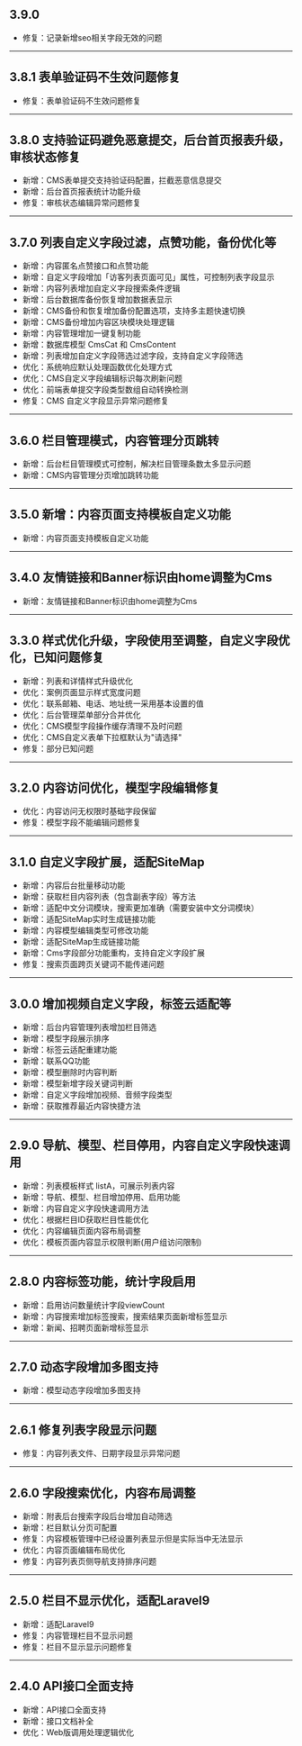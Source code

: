 ## 3.9.0

- 修复：记录新增seo相关字段无效的问题

---

## 3.8.1 表单验证码不生效问题修复

- 修复：表单验证码不生效问题修复

---

## 3.8.0 支持验证码避免恶意提交，后台首页报表升级，审核状态修复

- 新增：CMS表单提交支持验证码配置，拦截恶意信息提交
- 新增：后台首页报表统计功能升级
- 修复：审核状态编辑异常问题修复

---

## 3.7.0 列表自定义字段过滤，点赞功能，备份优化等

- 新增：内容匿名点赞接口和点赞功能
- 新增：自定义字段增加「访客列表页面可见」属性，可控制列表字段显示
- 新增：内容列表增加自定义字段搜索条件逻辑
- 新增：后台数据库备份恢复增加数据表显示
- 新增：CMS备份和恢复增加备份配置选项，支持多主题快速切换
- 新增：CMS备份增加内容区块模块处理逻辑
- 新增：内容管理增加一键复制功能
- 新增：数据库模型 CmsCat 和 CmsContent
- 新增：列表增加自定义字段筛选过滤字段，支持自定义字段筛选
- 优化：系统响应默认处理函数优化处理方式
- 优化：CMS自定义字段编辑标识每次刷新问题
- 优化：前端表单提交字段类型数组自动转换检测
- 修复：CMS 自定义字段显示异常问题修复

---

## 3.6.0 栏目管理模式，内容管理分页跳转

- 新增：后台栏目管理模式可控制，解决栏目管理条数太多显示问题
- 新增：CMS内容管理分页增加跳转功能

---

## 3.5.0 新增：内容页面支持模板自定义功能

- 新增：内容页面支持模板自定义功能

---

## 3.4.0 友情链接和Banner标识由home调整为Cms

- 新增：友情链接和Banner标识由home调整为Cms

---

## 3.3.0 样式优化升级，字段使用至调整，自定义字段优化，已知问题修复

- 新增：列表和详情样式升级优化
- 优化：案例页面显示样式宽度问题
- 优化：联系邮箱、电话、地址统一采用基本设置的值
- 优化：后台管理菜单部分合并优化
- 优化：CMS模型字段操作缓存清理不及时问题
- 优化：CMS自定义表单下拉框默认为"请选择"
- 修复：部分已知问题

---

## 3.2.0 内容访问优化，模型字段编辑修复

- 优化：内容访问无权限时基础字段保留
- 修复：模型字段不能编辑问题修复

---

## 3.1.0 自定义字段扩展，适配SiteMap

- 新增：内容后台批量移动功能
- 新增：获取栏目内容列表（包含副表字段）等方法
- 新增：适配中文分词模块，搜索更加准确（需要安装中文分词模块）
- 新增：适配SiteMap实时生成链接功能
- 新增：内容模型编辑类型可修改功能
- 新增：适配SiteMap生成链接功能
- 新增：Cms字段部分功能重构，支持自定义字段扩展
- 修复：搜索页面跨页关键词不能传递问题

---

## 3.0.0 增加视频自定义字段，标签云适配等

- 新增：后台内容管理列表增加栏目筛选
- 新增：模型字段展示排序
- 新增：标签云适配重建功能
- 新增：联系QQ功能
- 新增：模型删除时内容判断
- 新增：模型新增字段关键词判断
- 新增：自定义字段增加视频、音频字段类型
- 新增：获取推荐最近内容快捷方法

---

## 2.9.0 导航、模型、栏目停用，内容自定义字段快速调用

- 新增：列表模板样式 listA，可展示列表内容
- 新增：导航、模型、栏目增加停用、启用功能
- 新增：内容自定义字段快速调用方法
- 优化：根据栏目ID获取栏目性能优化
- 优化：内容编辑页面内容布局调整
- 优化：模板页面内容显示权限判断(用户组访问限制)

---

## 2.8.0 内容标签功能，统计字段启用

- 新增：启用访问数量统计字段viewCount
- 新增：内容搜索增加标签搜索，搜索结果页面新增标签显示
- 新增：新闻、招聘页面新增标签显示

---

## 2.7.0 动态字段增加多图支持

- 新增：模型动态字段增加多图支持

---

## 2.6.1 修复列表字段显示问题

- 修复：内容列表文件、日期字段显示异常问题

---

## 2.6.0 字段搜索优化，内容布局调整

- 新增：附表后台搜索字段后台增加自动筛选
- 新增：栏目默认分页可配置
- 修复：内容模板管理中已经设置列表显示但是实际当中无法显示
- 优化：内容页面编辑布局优化
- 修复：内容列表页侧导航支持排序问题

---

## 2.5.0 栏目不显示优化，适配Laravel9

- 新增：适配Laravel9
- 修复：内容管理栏目不显示问题
- 修复：栏目不显示显示问题修复

---

## 2.4.0 API接口全面支持

- 新增：API接口全面支持
- 新增：接口文档补全
- 优化：Web版调用处理逻辑优化
